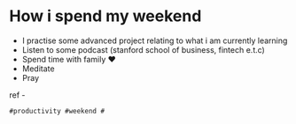 # How i spend my weekend

* I practise some advanced project relating to what i am currently learning
* Listen to some podcast (stanford school of business, fintech e.t.c)
* Spend time with family ❤️
* Meditate
* Pray

ref - 

    #productivity #weekend #
